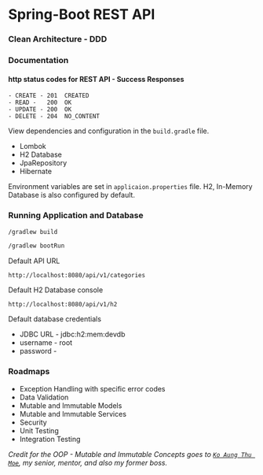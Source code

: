 # Spring-Boot REST API

### Clean Architecture - DDD

### Documentation

#### http status codes for REST API - Success Responses

```text
- CREATE - 201  CREATED
- READ -   200  OK
- UPDATE - 200  OK
- DELETE - 204  NO_CONTENT
```

View dependencies and configuration in the `build.gradle` file.

- Lombok
- H2 Database
- JpaRepository
- Hibernate

Environment variables are set in `applicaion.properties` file. H2, In-Memory Database is also configured by default.

### Running Application and Database

```bash
/gradlew build
```

```bash
/gradlew bootRun
```

Default API URL

```text
http://localhost:8080/api/v1/categories
```

Default H2 Database console

```text
http://localhost:8080/api/v1/h2
```

Default database credentials

- JDBC URL - jdbc:h2:mem:devdb
- username - root
- password -

### Roadmaps

- Exception Handling with specific error codes
- Data Validation
- Mutable and Immutable Models
- Mutable and Immutable Services
- Security
- Unit Testing
- Integration Testing

*Credit for the OOP - Mutable and Immutable Concepts goes to [`Ko Aung Thu Moe`](), my senior, mentor, and also my former boss.*